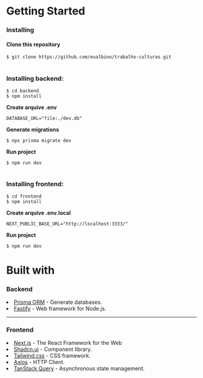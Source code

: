 <h1>Getting Started</h1>
<h3>Installing</h3>
<h4>Clone this repository</h4>

```shell
$ git clone https://github.com/eualbino/trabalho-culturas.git
```

#

### Installing backend:

```shell
$ cd backend
$ npm install
```

<strong>Create arquive .env</strong>

```
DATABASE_URL="file:./dev.db"
```

<strong>Generate migrations</strong>

```shell
$ npx prisma migrate dev
```

<strong>Run project</strong>

```shell
$ npm run dev
```

#

### Installing frontend:

```shell
$ cd frontend
$ npm install
```

<strong>Create arquive .env.local</strong>

```
NEXT_PUBLIC_BASE_URL="http://localhost:3333/"
```

<strong>Run project</strong>

```shell
$ npm run dev
```

#

# Built with

### Backend

<li><a href="https://www.prisma.io/">Prisma ORM</a> - Generate databases.</li>
<li><a href="https://fastify.dev/">Fastify</a> - Web framework for Node.js.</li>
<hr>
<h3>Frontend</h3>
<li><a href="https://nextjs.org/">Next.js</a> - 
The React Framework for the Web</li>
<li><a href="https://ui.shadcn.com/">Shadcn.ui</a> - Component library.</li>
<li><a href="https://tailwindcss.com/">Tailwind.css</a> - CSS framework.</li>
<li><a href="https://axios-http.com/">Axios</a> - HTTP Client.</li>
<li><a href="https://tanstack.com/">TanStack Query</a> - Asynchronous state management.</li>